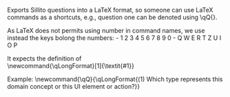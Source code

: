 Exports Sillito questions into a LaTeX format, so someone can use LaTeX commands as a shortcuts, e.g., question one can be denoted using \qQ{}. 

As LaTeX does not permits using number in command names, we use instead the keys bolong the numbers:
	- 1 2 3 4 5 6 7 8 9 0
	- Q W E R T Z U I O P

It expects the definition of  
	\newcommand{\qLongFormat}[1]{\textit{#1}}

Example:
	\newcommand{\qQ}{\qLongFormat{(1) Which type represents this domain concept or this UI element or action?}}

